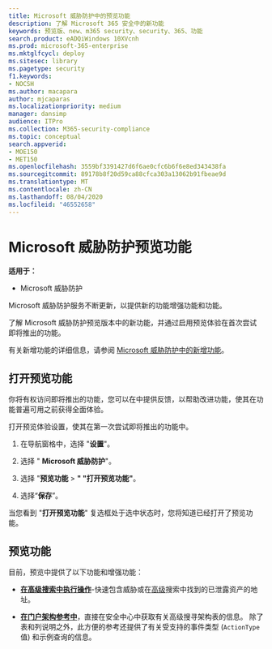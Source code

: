 ```yaml
---
title: Microsoft 威胁防护中的预览功能
description: 了解 Microsoft 365 安全中的新功能
keywords: 预览版、new、m365 security、security、365、功能
search.product: eADQiWindows 10XVcnh
ms.prod: microsoft-365-enterprise
ms.mktglfcycl: deploy
ms.sitesec: library
ms.pagetype: security
f1.keywords:
- NOCSH
ms.author: macapara
author: mjcaparas
ms.localizationpriority: medium
manager: dansimp
audience: ITPro
ms.collection: M365-security-compliance
ms.topic: conceptual
search.appverid:
- MOE150
- MET150
ms.openlocfilehash: 3559bf3391427d6f6ae0cfc6b6f6e8ed343438fa
ms.sourcegitcommit: 89178b8f20d59ca88cfca303a13062b91fbeae9d
ms.translationtype: MT
ms.contentlocale: zh-CN
ms.lasthandoff: 08/04/2020
ms.locfileid: "46552658"
---
```

# <a name="microsoft-threat-protection-preview-features"></a>Microsoft 威胁防护预览功能

**适用于：**
- Microsoft 威胁防护


Microsoft 威胁防护服务不断更新，以提供新的功能增强功能和功能。

了解 Microsoft 威胁防护预览版本中的新功能，并通过启用预览体验在首次尝试即将推出的功能。

有关新增功能的详细信息，请参阅 [Microsoft 威胁防护中的新增功能](whats-new.md)。

## <a name="turn-on-preview-features"></a>打开预览功能
你将有权访问即将推出的功能，您可以在中提供反馈，以帮助改进功能，使其在功能普遍可用之前获得全面体验。

打开预览体验设置，使其在第一次尝试即将推出的功能中。

1. 在导航窗格中，选择 "**设置**"。

2. 选择 " **Microsoft 威胁防护**"。


3. 选择 "**预览功能**  >  **" "打开预览功能"**。 

3. 选择“**保存**”。

当您看到 "**打开预览功能**" 复选框处于选中状态时，您将知道已经打开了预览功能。 

## <a name="preview-features"></a>预览功能
目前，预览中提供了以下功能和增强功能：

- **[在高级搜索中执行操作](advanced-hunting-take-action.md)**-快速包含威胁或在[高级](advanced-hunting-overview.md)搜索中找到的已泄露资产的地址。

- **[在门户架构参考中](advanced-hunting-schema-tables.md#get-schema-information-in-the-security-center)**，直接在安全中心中获取有关高级搜寻架构表的信息。 除了表和列说明之外，此方便的参考还提供了有关受支持的事件类型 (`ActionType` 值) 和示例查询的信息。

